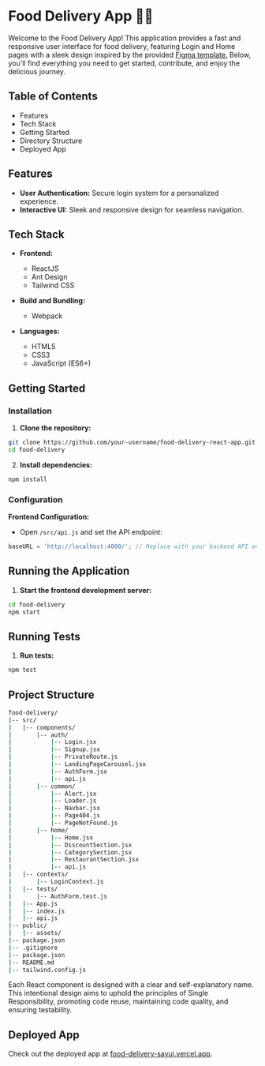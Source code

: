 
# Food Delivery App 🍔🚚

Welcome to the Food Delivery App! This application provides a fast and responsive user interface for food delivery, featuring Login and Home pages with a sleek design inspired by the provided [Figma template.](https://www.figma.com/file/YlRx16dbTcyLjMWAZLb5GU/Food-Delivery-UI---Free-(Copy)?type=design&node-id=1-849&mode=design&t=mlFdmmt7gZovH9BW-0) Below, you'll find everything you need to get started, contribute, and enjoy the delicious journey.

## Table of Contents

-   Features
-   Tech Stack
-   Getting Started
-   Directory Structure
- Deployed App

## Features

-   **User Authentication:** Secure login system for a personalized experience.
-   **Interactive UI:** Sleek and responsive design for seamless navigation.

## Tech Stack

-   **Frontend:**
    -   ReactJS
    -   Ant Design
    - Tailwind CSS

-   **Build and Bundling:**
    -   Webpack
    
-   **Languages:**
    -   HTML5
    -   CSS3
    -   JavaScript (ES6+)

## Getting Started

### Installation

1.  **Clone the repository:**
```bash
git clone https://github.com/your-username/food-delivery-react-app.git
cd food-delivery
```
2. **Install dependencies:**
```bash
npm install
```

### Configuration
 **Frontend Configuration:**

-   Open `/src/api.js` and set the API endpoint:
```javascript
baseURL = 'http://localhost:4000/'; // Replace with your backend API endpoint
```

## Running the Application

1. **Start the frontend development server:**
```bash
cd food-delivery
npm start
```

## Running Tests

1.  **Run tests:**
```bash
npm test
```

## Project Structure

```bash
food-delivery/
|-- src/
|   |-- components/
|		|-- auth/ 
|			|-- Login.jsx
|			|-- Signup.jsx
|			|-- PrivateRoute.js
|			|-- LandingPageCarousel.jsx
|			|-- AuthForm.jsx
|			|-- api.js
|       |-- common/
|			|-- Alert.jsx
|			|-- Loader.js
|			|-- Navbar.jsx
|			|-- Page404.js
|			|-- PageNotFound.js
|       |-- home/
|			|-- Home.jsx
|			|-- DiscountSection.jsx
|			|-- CategorySection.jsx
|			|-- RestaurantSection.jsx
|			|-- api.js
|	|-- contexts/
|		|-- LoginContext.js
|	|-- tests/
|		|-- AuthForm.test.js
|   |-- App.js
|   |-- index.js
|	|-- api.js
|-- public/
|	|-- assets/
|-- package.json
|-- .gitignore
|-- package.json
|-- README.md
|-- tailwind.config.js
```
Each React component is designed with a clear and self-explanatory name. This intentional design aims to uphold the principles of Single Responsibility, promoting code reuse, maintaining code quality, and ensuring testability.


## Deployed App

Check out the deployed app at [food-delivery-sayuj.vercel.app](https://food-delivery-sayuj.vercel.app/).
